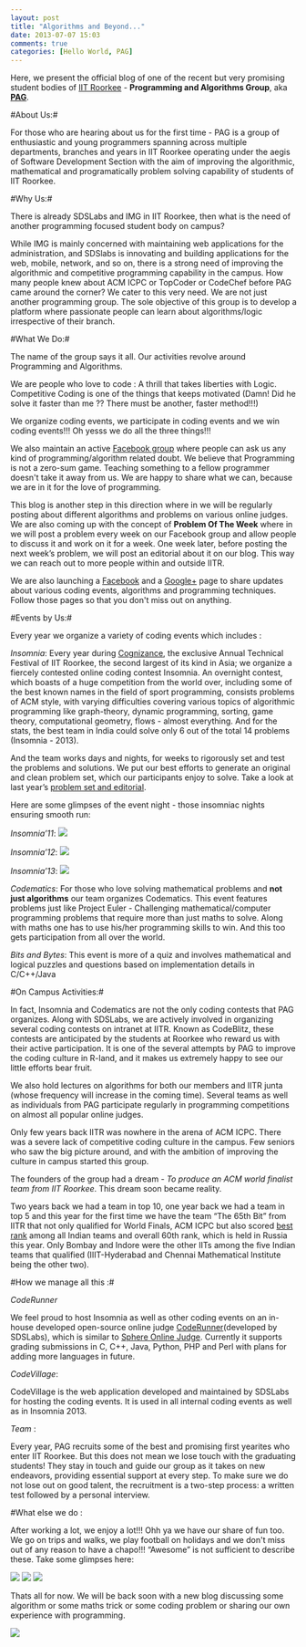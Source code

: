 ```yaml
---
layout: post
title: "Algorithms and Beyond..."
date: 2013-07-07 15:03
comments: true
categories: [Hello World, PAG] 
---
```


Here, we present the official blog of one of the recent but very promising student bodies of [IIT Roorkee](http://www.iitr.ac.in/) -  **Programming and Algorithms Group**, aka [**PAG**](http://facebook.com/sdspag).

#About Us:#

For those who are hearing about us for the first time - PAG is a group of enthusiastic and young programmers spanning across multiple departments, branches and years in IIT Roorkee operating under the aegis of Software Development Section with the aim of improving the algorithmic, mathematical and programatically problem solving capability of students of IIT Roorkee.

#Why Us:#

There is already SDSLabs and IMG in IIT Roorkee, then what is the need of another programming focused student body on campus?

While IMG is mainly concerned with maintaining web applications for the administration, and SDSlabs is innovating and building applications for the web, mobile, network, and so on, there is a strong need of improving the algorithmic and competitive programming capability in the campus. How many people knew about ACM ICPC or TopCoder or CodeChef before PAG came around the corner?
We cater to this very need. We are not just another programming group. The sole objective of this group is to develop a platform where passionate people can learn about algorithms/logic irrespective of their branch.


#What We Do:#

The name of the group says it all. Our activities revolve around Programming and Algorithms.

We are people who love to code : A thrill that takes liberties with Logic. Competitive Coding is one of the things that keeps motivated (Damn! Did he solve it faster than me ?? There must be another, faster method!!!)

We organize coding events, we participate in coding events and we win coding events!!! Oh yesss we do all the three things!!!

We also maintain an active [Facebook group](https://www.facebook.com/groups/sdspag/) where people can ask us any kind of programming/algorithm related doubt.
 We believe that Programming is not a zero-sum game. Teaching something to a fellow programmer doesn't take it away from us. We are happy to share what we can, because we are in it for the love of programming. 

This blog is another step in this direction where in we will be regularly posting about different algorithms and problems on various online judges. We are also coming up with the concept of **Problem Of The Week** where in we will post a problem every week on our Facebook group and allow people to discuss it and work on it for a week. One week later, before posting the next week’s problem, we will post an editorial about it on our blog. This way we can reach out to more people within and outside IITR.

We are also launching a [Facebook](http://facebook.com/sdspag) and a [Google+](https://plus.google.com/117727978834269911101) page to share updates about various coding events, algorithms and programming techniques. Follow those pages so that you don't miss out on anything.


#Events by Us:#

Every year we organize a variety of coding events which includes :  

*Insomnia*: Every year during [Cognizance](http://www.cognizance.org.in/), the exclusive Annual Technical Festival of IIT Roorkee, the second largest of its kind in Asia; we organize a fiercely contested online coding contest Insomnia. An overnight contest, which boasts of a huge competition from the world over, including some of the best known names in the field of sport programming, consists problems of ACM style, with varying difficulties covering various topics of algorithmic programming like graph-theory, dynamic programming, sorting, game theory, computational geometry, flows - almost everything. And for the stats, the best team in India could solve only 6 out of the total 14 problems (Insomnia - 2013).

And the team works days and nights, for weeks to rigorously set and test the problems and solutions. We put our best efforts to generate an original and clean problem set, which our participants enjoy to solve. Take a look at last year’s [problem set and editorial](http://ge.tt/5gEcv6l?c).



Here are some glimpses of the event night - those insomniac nights ensuring smooth run:


*Insomnia’11*: 
<img src = "./images/posts/Hello-World/11.JPG">


*Insomnia’12*:
<img src = "./images/posts/Hello-World/12.jpg">
		

*Insomnia’13*:
<img src = "./images/posts/Hello-World/13.JPG">


*Codematics*: For those who love solving mathematical problems and **not just algorithms** our team organizes Codematics. This event features problems just like Project Euler - Challenging mathematical/computer programming problems that  require more than just maths to solve. Along with maths one has to use his/her programming skills to win. And this too gets participation from all over the world.


*Bits and Bytes*: This event is more of a quiz and involves mathematical and logical puzzles and questions based on implementation details in C/C++/Java


#On Campus Activities:#

In fact, Insomnia and Codematics are not the only coding contests that PAG organizes. Along with SDSLabs, we are actively involved in organizing several coding contests on intranet at IITR. Known as CodeBlitz, these contests are anticipated by the students at Roorkee who reward us with their active participation. It is one of the several attempts by PAG to improve the coding culture in R-land, and it makes us extremely happy to see our little efforts bear fruit. 

We also hold lectures on algorithms for both our members and IITR junta (whose frequency will increase in the coming time). Several teams as well as individuals from PAG participate regularly in programming competitions on almost all popular online judges.

Only few years back IITR was nowhere in the arena of ACM ICPC. There was a severe lack of competitive coding culture in the campus. Few seniors who saw the big picture around, and  with the ambition of improving the culture in campus started this group. 

The founders of the group had a dream - *To produce an ACM world finalist team from IIT Roorkee*. This dream soon became reality.

Two years back we had a team in top 10, one year back we had a team in top 5 and this year for the first time we have the team “The 65th Bit” from IITR that not only qualified for World Finals, ACM ICPC but also scored [best rank](http://ahmed-aly.com/ICPC.jsp) among all Indian teams and overall 60th rank, which is held in Russia this year. Only Bombay and Indore were the other IITs among the five Indian teams that qualified (IIIT-Hyderabad and Chennai Mathematical Institute being the other two).


#How we manage all this :#

*CodeRunner*

We feel proud to host Insomnia as well as other coding events on an in-house developed open-source online judge [CodeRunner](https://github.com/shashankkumar/CodeRunner)(developed by SDSLabs), which is similar to [Sphere Online Judge](http://spoj.pl). Currently it supports grading submissions in C, C++, Java, Python,  PHP and Perl with plans for adding more  languages in future.

*CodeVillage*:

 CodeVillage is the web application developed and maintained by SDSLabs for hosting the coding events. It is used in all internal coding events as well as in Insomnia 2013.


*Team* : 

Every year, PAG recruits some of the best and promising first yearites who enter IIT Roorkee. But this does not mean we lose touch with the graduating students! They stay in touch and guide our group as it takes on new endeavors, providing essential support at every step. To make sure we do not lose out on good talent, the recruitment is a two-step process: a written test followed by a personal interview.



#What else we do :

After working a lot, we enjoy a lot!!! Ohh ya we have our share of fun too. We go on trips and walks, we play football on holidays and we don't miss out of any reason to have a chapo!!! “Awesome” is not sufficient to describe these. Take some glimpses here:

<img src = "./images/posts/Hello-World/trip1.JPG">
<img src = "./images/posts/Hello-World/trip2.JPG">
<img src = "./images/posts/Hello-World/trip3.JPG">

Thats all for now. We will be back soon with a new blog discussing some algorithm or some maths trick  or some coding problem or sharing our own experience with programming. 

<img src = "./images/posts/Hello-World/grp1.jpg">